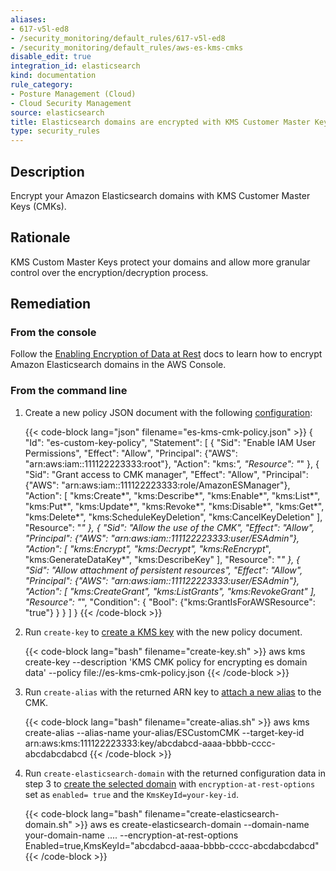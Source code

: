 ```yaml
---
aliases:
- 617-v5l-ed8
- /security_monitoring/default_rules/617-v5l-ed8
- /security_monitoring/default_rules/aws-es-kms-cmks
disable_edit: true
integration_id: elasticsearch
kind: documentation
rule_category:
- Posture Management (Cloud)
- Cloud Security Management
source: elasticsearch
title: Elasticsearch domains are encrypted with KMS Customer Master Keys
type: security_rules
---
```


## Description

Encrypt your Amazon Elasticsearch domains with KMS Customer Master Keys (CMKs).

## Rationale

KMS Custom Master Keys protect your domains and allow more granular control over the encryption/decryption process.

## Remediation

### From the console

Follow the [Enabling Encryption of Data at Rest][1] docs to learn how to encrypt Amazon Elasticsearch domains in the AWS Console.

### From the command line

1. Create a new policy JSON document with the following [configuration][2]:

    {{< code-block lang="json" filename="es-kms-cmk-policy.json" >}}
    {
    "Id": "es-custom-key-policy",
    "Statement": [
        {
        "Sid": "Enable IAM User Permissions",
        "Effect": "Allow",
        "Principal": {"AWS": "arn:aws:iam::111122223333:root"},
        "Action": "kms:*",
        "Resource": "*"
        },
        {
        "Sid": "Grant access to CMK manager",
        "Effect": "Allow",
        "Principal": {"AWS": "arn:aws:iam::111122223333:role/AmazonESManager"},
        "Action": [
            "kms:Create*",
            "kms:Describe*",
            "kms:Enable*",
            "kms:List*",
            "kms:Put*",
            "kms:Update*",
            "kms:Revoke*",
            "kms:Disable*",
            "kms:Get*",
            "kms:Delete*",
            "kms:ScheduleKeyDeletion",
            "kms:CancelKeyDeletion"
        ],
        "Resource": "*"
        },
        {
        "Sid": "Allow the use of the CMK",
        "Effect": "Allow",
        "Principal": {"AWS": "arn:aws:iam::111122223333:user/ESAdmin"},
        "Action": [
            "kms:Encrypt",
            "kms:Decrypt",
            "kms:ReEncrypt*",
            "kms:GenerateDataKey*",
            "kms:DescribeKey"
        ],
        "Resource": "*"
        },
        {
        "Sid": "Allow attachment of persistent resources",
        "Effect": "Allow",
        "Principal": {"AWS": "arn:aws:iam::111122223333:user/ESAdmin"},
        "Action": [
            "kms:CreateGrant",
            "kms:ListGrants",
            "kms:RevokeGrant"
        ],
        "Resource": "*",
        "Condition": {
            "Bool": {"kms:GrantIsForAWSResource": "true"}
        }
        }
    ]
    }
    {{< /code-block >}}

2. Run `create-key` to [create a KMS key][3] with the new policy document.

    {{< code-block lang="bash" filename="create-key.sh" >}}
    aws kms create-key
    --description 'KMS CMK policy for encrypting es domain data'
    --policy file://es-kms-cmk-policy.json
    {{< /code-block >}}

3. Run `create-alias` with the returned ARN key to [attach a new alias][4] to the CMK.

    {{< code-block lang="bash" filename="create-alias.sh" >}}
    aws kms create-alias
        --alias-name your-alias/ESCustomCMK
        --target-key-id arn:aws:kms:111122223333:key/abcdabcd-aaaa-bbbb-cccc-abcdabcdabcd
    {{< /code-block >}}

4. Run `create-elasticsearch-domain` with the returned configuration data in step 3 to [create the selected domain][5] with `encryption-at-rest-options` set as `enabled= true` and the `KmsKeyId=your-key-id`.

    {{< code-block lang="bash" filename="create-elasticsearch-domain.sh" >}}
    aws es create-elasticsearch-domain
        --domain-name your-domain-name
        ....
        --encryption-at-rest-options Enabled=true,KmsKeyId="abcdabcd-aaaa-bbbb-cccc-abcdabcdabcd"
    {{< /code-block >}}

[1]: https://docs.aws.amazon.com/elasticsearch-service/latest/developerguide/es-createupdatedomains.html#es-createdomain-configure-access-policies
[2]: https://docs.aws.amazon.com/kms/latest/developerguide/determining-access-key-policy.html
[3]: https://awscli.amazonaws.com/v2/documentation/api/latest/reference/kms/create-key.html
[4]: https://awscli.amazonaws.com/v2/documentation/api/latest/reference/kms/create-alias.html#options
[5]: https://awscli.amazonaws.com/v2/documentation/api/latest/reference/es/create-elasticsearch-domain.html#options
